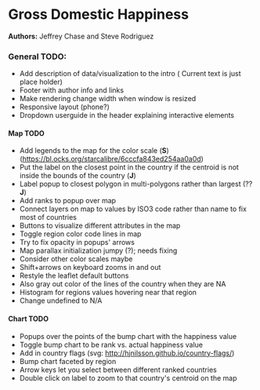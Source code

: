 # Gross Domestic Happiness

**Authors:** Jeffrey Chase and Steve Rodriguez


### General TODO:

- Add description of data/visualization to the intro ( Current text is just place holder)
- Footer with author info and links
- Make rendering change width when window is resized
- Responsive layout (phone?)
- Dropdown userguide in the header explaining interactive elements


#### Map TODO


- Add legends to the map for the color scale (**S**) (https://bl.ocks.org/starcalibre/6cccfa843ed254aa0a0d) 
- Put the label on the closest point in the country if the centroid is not inside the bounds of the country (**J**)
- Label popup to closest polygon in multi-polygons rather than largest (??**J**)
- Add ranks to popup over map 
- Connect layers on map to values by ISO3 code rather than name to fix most of countries
- Buttons to visualize different attributes in the map
- Toggle region color code lines in map
- Try to fix opacity in popups' arrows
- Map parallax initialization jumpy (?); needs fixing
- Consider other color scales maybe
- Shift+arrows on keyboard zooms in and out
- Restyle the leaflet default buttons
- Also gray out color of the lines of the country when they are NA
- Histogram for regions values hovering near that region
- Change undefined to  N/A

#### Chart TODO

- Popups over the points of the bump chart with the happiness value
- Toggle bump chart to be rank vs. actual happiness value
- Add in country flags (svg: http://hjnilsson.github.io/country-flags/)
- Bump chart faceted by region
- Arrow keys let you select between different ranked countries
- Double click on label to zoom to that country's centroid on the map
